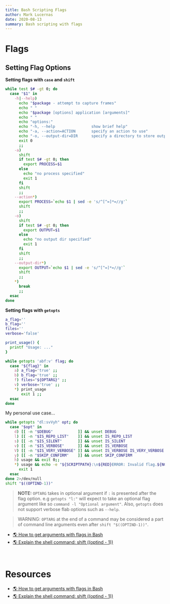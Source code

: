 ```yaml
---
title: Bash Scripting Flags
author: Mark Lucernas
date: 2020-08-13
summary: Bash scripting with flags
---
```



# Flags

## Setting Flag Options

**Setting flags with `case` and `shift`**

```bash
while test $# -gt 0; do
  case "$1" in
    -h|--help)
      echo "$package - attempt to capture frames"
      echo " "
      echo "$package [options] application [arguments]"
      echo " "
      echo "options:"
      echo "-h, --help                show brief help"
      echo "-a, --action=ACTION       specify an action to use"
      echo "-o, --output-dir=DIR      specify a directory to store output in"
      exit 0
      ;;
    -a)
      shift
      if test $# -gt 0; then
        export PROCESS=$1
      else
        echo "no process specified"
        exit 1
      fi
      shift
      ;;
    --action*)
      export PROCESS=`echo $1 | sed -e 's/^[^=]*=//g'`
      shift
      ;;
    -o)
      shift
      if test $# -gt 0; then
        export OUTPUT=$1
      else
        echo "no output dir specified"
        exit 1
      fi
      shift
      ;;
    --output-dir*)
      export OUTPUT=`echo $1 | sed -e 's/^[^=]*=//g'`
      shift
      ;;
    *)
      break
      ;;
  esac
done
```

**Setting flags with `getopts`**

```bash
a_flag=''
b_flag=''
files=''
verbose='false'

print_usage() {
  printf "Usage: ..."
}

while getopts 'abf:v' flag; do
  case "${flag}" in
    a) a_flag='true' ;;
    b) b_flag='true' ;;
    f) files="${OPTARG}" ;;
    v) verbose='true' ;;
    *) print_usage
       exit 1 ;;
  esac
done
```

My personal use case...

```bash
while getopts "dl:svVyh" opt; do
  case "$opt" in
    d) [[ -n "$DEBUG"           ]] && unset DEBUG                      || DEBUG=true;;
    l) [[ -n "$IS_REPO_LIST"    ]] && unset IS_REPO_LIST               || IS_REPO_LIST=true; REPO_LIST=${OPTARG};;
    s) [[ -n "$IS_SILENT"       ]] && unset IS_SILENT                  || IS_SILENT=true;;
    v) [[ -n "$IS_VERBOSE"      ]] && unset IS_VERBOSE                 || IS_VERBOSE=true;;
    V) [[ -n "$IS_VERY_VERBOSE" ]] && unset IS_VERBOSE IS_VERY_VERBOSE || IS_VERBOSE=true; IS_VERY_VERBOSE=true;;
    y) [[ -n "$SKIP_CONFIRM"    ]] && unset SKIP_CONFIRM               || SKIP_CONFIRM=true;;
    h) usage && exit 0;;
    *) usage && echo -e "${SCRIPTPATH}:\n${RED}ERROR: Invalid flag.${NC}"
      exit 1
  esac
done 2>/dev/null
shift "$((OPTIND-1))"
```

> **NOTE:** `OPTARG` takes in optional argument if `:` is presented after the
flag option. e.g `getopts "l:"` will expect to take an optional flag argument
like so `command -l "Optional argument"`. Also, `getopts` does not support
verbose flab options such as `--help`.

> WARNING: `OPTARG` at the end of a command may be considered a part of command
line arguments even after `shift "$((OPTIND-1))"`.

- [🌎 How to get arguments with flags in Bash](https://stackoverflow.com/questions/7069682/how-to-get-arguments-with-flags-in-bash/21128172)
- [🌎 Explain the shell command: shift $(($optind - 1))](https://unix.stackexchange.com/a/214151)


<br>

# Resources

- [🌎 How to get arguments with flags in Bash](https://stackoverflow.com/questions/7069682/how-to-get-arguments-with-flags-in-bash/21128172)
- [🌎 Explain the shell command: shift $(($optind - 1))](https://unix.stackexchange.com/a/214151)

